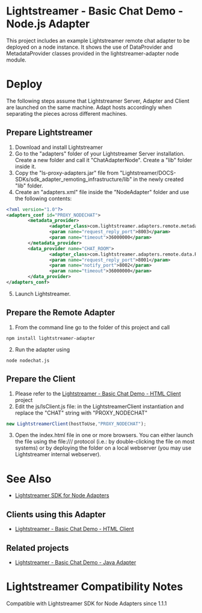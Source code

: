 # Lightstreamer - Basic Chat Demo - Node.js Adapter #
<!-- START DESCRIPTION lightstreamer-example-chat-adapter-node -->

This project includes an example Lightstreamer remote chat adapter to be deployed on a node instance.
It shows the use of DataProvider and MetadataProvider classes provided in the lightstreamer-adapter node module.

<!-- END DESCRIPTION lightstreamer-example-chat-adapter-node -->

# Deploy #
The following steps assume that Lightstreamer Server, Adapter and Client are launched on the same machine. Adapt hosts accordingly when separating the pieces across different machines.

## Prepare Lightstreamer ##

1.    Download and install Lightstreamer
2.    Go to the "adapters" folder of your Lightstreamer Server installation. Create a new folder and call it "ChatAdapterNode". Create a "lib" folder inside it.
3.    Copy the "ls-proxy-adapters.jar" file from "Lightstreamer/DOCS-SDKs/sdk_adapter_remoting_infrastructure/lib" in the newly created "lib" folder.
4.    Create an "adapters.xml" file inside the "NodeAdapter" folder and use the following contents:
```xml
<?xml version="1.0"?>
<adapters_conf id="PROXY_NODECHAT">
        <metadata_provider>
                <adapter_class>com.lightstreamer.adapters.remote.metadata.RobustNetworkedMetadataProvider</adapter_class>
                <param name="request_reply_port">8003</param>
                <param name="timeout">36000000</param>
        </metadata_provider>
        <data_provider name="CHAT_ROOM">
                <adapter_class>com.lightstreamer.adapters.remote.data.RobustNetworkedDataProvider</adapter_class>
                <param name="request_reply_port">8001</param>
                <param name="notify_port">8002</param>
                <param name="timeout">36000000</param>
        </data_provider>
</adapters_conf>
```

5.    Launch Lightstreamer.

## Prepare the Remote Adapter ##

1.    From the command line go to the folder of this project and call
```
npm install lightstreamer-adapter
```

2.    Run the adapter using
```
node nodechat.js
```

## Prepare the Client ##

1.    Please refer to the [Lightstreamer - Basic Chat Demo - HTML Client](https://github.com/Weswit/Lightstreamer-example-Chat-client-javascript) project
2.    Edit the js/lsClient.js file: in the LightstreamerClient instantiation and replace the "CHAT" string with "PROXY_NODECHAT"
```js
new LightstreamerClient(hostToUse,"PROXY_NODECHAT");
```

3.    Open the index.html file in one or more browsers. You can either launch the file using the file:/// protocol (i.e.: by double-clicking the file on most systems) or by deploying the folder on a local webserver (you may use Lightstreamer internal webserver).

# See Also #

*    [Lightstreamer SDK for Node Adapters](https://github.com/Weswit/Lightstreamer-lib-node-adapter "Lightstreamer SDK for Node Adapters")

## Clients using this Adapter ##
<!-- START RELATED_ENTRIES -->

*    [Lightstreamer - Basic Chat Demo - HTML Client](https://github.com/Weswit/Lightstreamer-example-Chat-client-javascript)

<!-- END RELATED_ENTRIES -->

## Related projects ##

*    [Lightstreamer - Basic Chat Demo - Java Adapter](https://github.com/Weswit/Lightstreamer-example-Chat-adapter-java)

# Lightstreamer Compatibility Notes #
Compatible with Lightstreamer SDK for Node Adapters since 1.1.1
